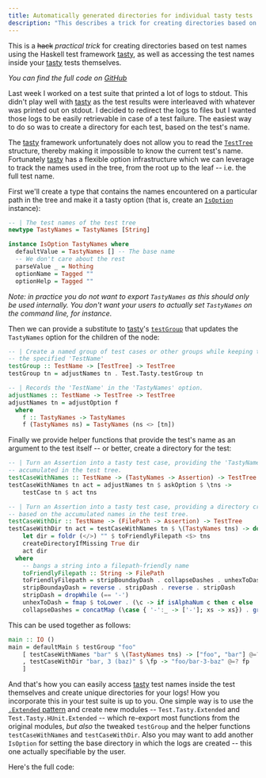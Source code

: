 ```yaml
---
title: Automatically generated directories for individual tasty tests
description: "This describes a trick for creating directories based on test names when using the Tasty Haskell testing library"
---
```


This is a ~~hack~~ _practical trick_ for creating directories based on test names
using the Haskell test framework [tasty][tasty], as well as accessing the test
names inside your [tasty][tasty] tests themselves.

<!--more-->

_You can find the full code on [GitHub][gist]_

Last week I worked on a test suite that printed a lot of logs to stdout. This
didn't play well with [tasty][tasty] as the test results were interleaved with
whatever was printed out on stdout. I decided to redirect the logs to files but
I wanted those logs to be easily retrievable in case of a test failure. The
easiest way to do so was to create a directory for each test, based on the
test's name.

The [tasty][tasty] framework unfortunately does not allow you to read the
[`TestTree`][test-tree] structure, thereby making it impossible to know the
current test's name. Fortunately [tasty][tasty] has a flexible option
infrastructure which we can leverage to track the names used in the tree, from
the root up to the leaf -- i.e. the full test name.

First we'll create a type that contains the names encountered on a particular
path in the tree and make it a tasty option (that is, create an
[`IsOption`][is-option] instance):

``` haskell
-- | The test names of the test tree
newtype TastyNames = TastyNames [String]

instance IsOption TastyNames where
  defaultValue = TastyNames [] -- The base name
  -- We don't care about the rest
  parseValue _ = Nothing
  optionName = Tagged ""
  optionHelp = Tagged ""
```

_Note: in practice you do not want to export `TastyNames` as this should only
be used internally. You don't want your users to actually set `TastyNames` on
the command line, for instance._

Then we can provide a substitute to [tasty][tasty]'s [`testGroup`][test-group]
that updates the `TastyNames` option for the children of the node:

``` haskell
-- | Create a named group of test cases or other groups while keeping track of
-- the specified 'TestName'
testGroup :: TestName -> [TestTree] -> TestTree
testGroup tn = adjustNames tn . Test.Tasty.testGroup tn

-- | Records the 'TestName' in the 'TastyNames' option.
adjustNames :: TestName -> TestTree -> TestTree
adjustNames tn = adjustOption f
  where
    f :: TastyNames -> TastyNames
    f (TastyNames ns) = TastyNames (ns <> [tn])
```

Finally we provide helper functions that provide the test's name as an argument
to the test itself -- or better, create a directory for the test:

``` haskell
-- | Turn an Assertion into a tasty test case, providing the 'TastyNames'
-- accumulated in the test tree.
testCaseWithNames :: TestName -> (TastyNames -> Assertion) -> TestTree
testCaseWithNames tn act = adjustNames tn $ askOption $ \tns ->
    testCase tn $ act tns

-- | Turn an Assertion into a tasty test case, providing a directory created
-- based on the accumulated names in the test tree.
testCaseWithDir :: TestName -> (FilePath -> Assertion) -> TestTree
testCaseWithDir tn act = testCaseWithNames tn $ \(TastyNames tns) -> do
    let dir = foldr (</>) "" $ toFriendlyFilepath <$> tns
    createDirectoryIfMissing True dir
    act dir
  where
    -- bangs a string into a filepath-friendly name
    toFriendlyFilepath :: String -> FilePath
    toFriendlyFilepath = stripBoundayDash . collapseDashes . unhexToDash
    stripBoundayDash = reverse . stripDash . reverse . stripDash
    stripDash = dropWhile (== '-')
    unhexToDash = fmap $ toLower . (\c -> if isAlphaNum c then c else '-')
    collapseDashes = concatMap (\case { '-':_ -> ['-']; xs -> xs}) . group
```

This can be used together as follows:

``` haskell
main :: IO ()
main = defaultMain $ testGroup "foo"
    [ testCaseWithNames "bar" $ \(TastyNames tns) -> ["foo", "bar"] @=? tns
    , testCaseWithDir "bar, 3 (baz)" $ \fp -> "foo/bar-3-baz" @=? fp
    ]
```

And that's how you can easily access [tasty][tasty] test names inside the test
themselves and create unique directories for your logs! How you incorporate
this in your test suite is up to you. One simple way is to use the [`.Extended`
pattern][extended] and create new modules -- `Test.Tasty.Extended` and
`Test.Tasty.HUnit.Extended` -- which re-export most functions from the original
modules, _but also_ the tweaked `testGroup` and the helper functions
`testCaseWithNames` and `testCaseWithDir`. Also you may want to add another
`IsOption` for setting the base directory in which the logs are created -- this
one actually specifiable by the user.

Here's the full code:
<script src="https://gist.github.com/nmattia/fa6962d11a3f87c63d2c9d04d04e0531.js"></script>

[extended]: https://jaspervdj.be/posts/2015-01-20-haskell-design-patterns-extended-modules.html
[gist]: https://gist.github.com/nmattia/fa6962d11a3f87c63d2c9d04d04e0531
[is-option]: http://hackage.haskell.org/package/tasty-1.0.1.1/docs/Test-Tasty-Options.html#t:IsOption
[tasty]: http://hackage.haskell.org/package/tasty
[test-group]: http://hackage.haskell.org/package/tasty-1.0.1.1/docs/Test-Tasty.html#v:testGroup
[test-tree]: http://hackage.haskell.org/package/tasty-1.0.1.1/docs/Test-Tasty.html#t:TestTree

